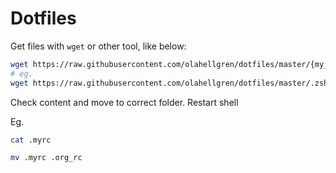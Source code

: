 # Dotfiles

Get files with `wget` or other tool, like below:

```bash
wget https://raw.githubusercontent.com/olahellgren/dotfiles/master/{my_dotfile}
# eg.
wget https://raw.githubusercontent.com/olahellgren/dotfiles/master/.zshrc
```

Check content and move to correct folder. Restart shell

Eg.
```bash
cat .myrc

mv .myrc .org_rc
```
